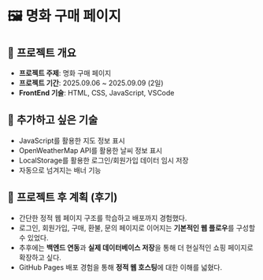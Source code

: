 # 🖼️ 명화 구매 페이지

## 📌 프로젝트 개요
- **프로젝트 주제**: 명화 구매 페이지
- **프로젝트 기간**: 2025.09.06 ~ 2025.09.09 (2일)
- **FrontEnd 기술**: HTML, CSS, JavaScript, VSCode

## 🚀 추가하고 싶은 기술
- JavaScript를 활용한 지도 정보 표시
- OpenWeatherMap API를 활용한 날씨 정보 표시
- LocalStorage를 활용한 로그인/회원가입 데이터 임시 저장
- 자동으로 넘겨지는 배너 기능

## 📝 프로젝트 후 계획 (후기)
- 간단한 정적 웹 페이지 구조를 학습하고 배포까지 경험했다.  
- 로그인, 회원가입, 구매, 환불, 문의 페이지로 이어지는 **기본적인 웹 플로우**를 구성할 수 있었다.  
- 추후에는 **백엔드 연동**과 **실제 데이터베이스 저장**을 통해 더 현실적인 쇼핑 페이지로 확장하고 싶다.  
- GitHub Pages 배포 경험을 통해 **정적 웹 호스팅**에 대한 이해를 넓혔다.